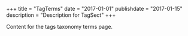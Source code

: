 +++
title = "TagTerms"
date = "2017-01-01"
publishdate = "2017-01-15"
description = "Description for TagSect"
+++

Content for the tags taxonomy terms page.

